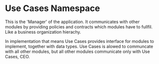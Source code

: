 ﻿# Use Cases Namespace

This is the 'Manager' of the application.
It communicates with other modules by providing policies and contracts which modules have to fullfil.
Like a business organization hierachy. 

In implementation that means Use Cases provides interface for modules to implement, together with data types.
Use Cases is alowed to communcate with all other modules, but all other modules communicate only with Use Cases, 
CEO.